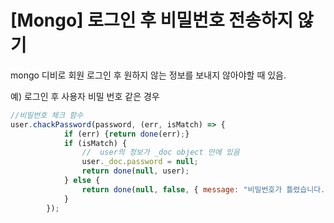 # [Mongo] 로그인 후 비밀번호 전송하지 않기
mongo 디비로 회원 로그인 후 원하지 않는 정보를 보내지 않아야할 때 있음.

예) 로그인 후 사용자 비밀 번호 같은 경우

```js 
//비밀번호 체크 함수 
user.chackPassword(password, (err, isMatch) => {
            if (err) {return done(err);}
            if (isMatch) {
                //  user의 정보가 _doc object 안에 있음
                user._doc.password = null;
                return done(null, user);
            } else {
                return done(null, false, { message: "비밀번호가 틀렸습니다." });
            }
        });
```
